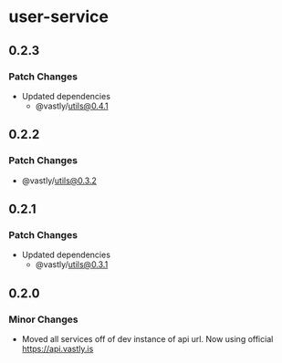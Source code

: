 # user-service

## 0.2.3

### Patch Changes

- Updated dependencies
  - @vastly/utils@0.4.1

## 0.2.2

### Patch Changes

- @vastly/utils@0.3.2

## 0.2.1

### Patch Changes

- Updated dependencies
  - @vastly/utils@0.3.1

## 0.2.0

### Minor Changes

- Moved all services off of dev instance of api url. Now using official https://api.vastly.is
